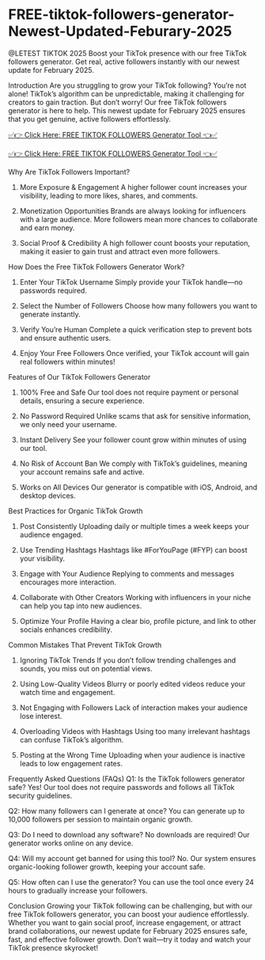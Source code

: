 # FREE-tiktok-followers-generator-Newest-Updated-Feburary-2025
@LETEST TIKTOK 2025
Boost your TikTok presence with our free TikTok followers generator. Get real, active followers instantly with our newest update for February 2025.

Introduction
Are you struggling to grow your TikTok following? You’re not alone! TikTok’s algorithm can be unpredictable, making it challenging for creators to gain traction. But don’t worry! Our free TikTok followers generator is here to help. This newest update for February 2025 ensures that you get genuine, active followers effortlessly.


[✅👉 Click Here: FREE TIKTOK FOLLOWERS Generator Tool 👈✅](https://www.aeroned.com/getmedia/35af5edc-2776-4bd6-ba06-05fa9744f344/newtiktokra.html.aspx)

[✅👉 Click Here: FREE TIKTOK FOLLOWERS Generator Tool 👈✅](https://www.aeroned.com/getmedia/35af5edc-2776-4bd6-ba06-05fa9744f344/newtiktokra.html.aspx)


Why Are TikTok Followers Important?
1. More Exposure & Engagement
A higher follower count increases your visibility, leading to more likes, shares, and comments.

2. Monetization Opportunities
Brands are always looking for influencers with a large audience. More followers mean more chances to collaborate and earn money.

3. Social Proof & Credibility
A high follower count boosts your reputation, making it easier to gain trust and attract even more followers.

How Does the Free TikTok Followers Generator Work?
1. Enter Your TikTok Username
Simply provide your TikTok handle—no passwords required.

2. Select the Number of Followers
Choose how many followers you want to generate instantly.

3. Verify You’re Human
Complete a quick verification step to prevent bots and ensure authentic users.

4. Enjoy Your Free Followers
Once verified, your TikTok account will gain real followers within minutes!

Features of Our TikTok Followers Generator
1. 100% Free and Safe
Our tool does not require payment or personal details, ensuring a secure experience.

2. No Password Required
Unlike scams that ask for sensitive information, we only need your username.

3. Instant Delivery
See your follower count grow within minutes of using our tool.

4. No Risk of Account Ban
We comply with TikTok’s guidelines, meaning your account remains safe and active.

5. Works on All Devices
Our generator is compatible with iOS, Android, and desktop devices.

Best Practices for Organic TikTok Growth
1. Post Consistently
Uploading daily or multiple times a week keeps your audience engaged.

2. Use Trending Hashtags
Hashtags like #ForYouPage (#FYP) can boost your visibility.

3. Engage with Your Audience
Replying to comments and messages encourages more interaction.

4. Collaborate with Other Creators
Working with influencers in your niche can help you tap into new audiences.

5. Optimize Your Profile
Having a clear bio, profile picture, and link to other socials enhances credibility.

Common Mistakes That Prevent TikTok Growth
1. Ignoring TikTok Trends
If you don’t follow trending challenges and sounds, you miss out on potential views.

2. Using Low-Quality Videos
Blurry or poorly edited videos reduce your watch time and engagement.

3. Not Engaging with Followers
Lack of interaction makes your audience lose interest.

4. Overloading Videos with Hashtags
Using too many irrelevant hashtags can confuse TikTok’s algorithm.

5. Posting at the Wrong Time
Uploading when your audience is inactive leads to low engagement rates.

Frequently Asked Questions (FAQs)
Q1: Is the TikTok followers generator safe?
Yes! Our tool does not require passwords and follows all TikTok security guidelines.

Q2: How many followers can I generate at once?
You can generate up to 10,000 followers per session to maintain organic growth.

Q3: Do I need to download any software?
No downloads are required! Our generator works online on any device.

Q4: Will my account get banned for using this tool?
No. Our system ensures organic-looking follower growth, keeping your account safe.

Q5: How often can I use the generator?
You can use the tool once every 24 hours to gradually increase your followers.

Conclusion
Growing your TikTok following can be challenging, but with our free TikTok followers generator, you can boost your audience effortlessly. Whether you want to gain social proof, increase engagement, or attract brand collaborations, our newest update for February 2025 ensures safe, fast, and effective follower growth. Don’t wait—try it today and watch your TikTok presence skyrocket!
